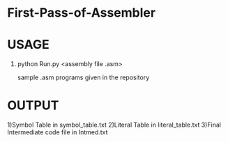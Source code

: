 # First-Pass-of-Assembler


# USAGE
  1) python Run.py <assembly file .asm>
      
        sample .asm programs given in the repository
# OUTPUT
  1)Symbol Table in symbol_table.txt
  2)Literal Table in literal_table.txt
  3)Final Intermediate code file in Intmed.txt
 
